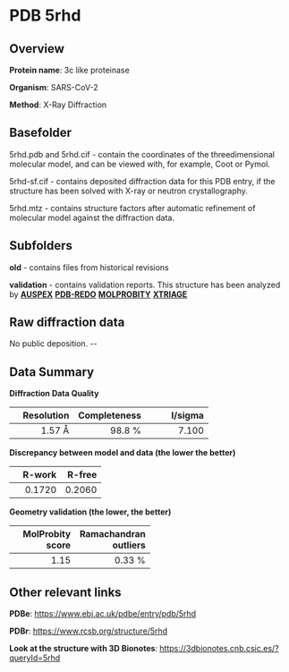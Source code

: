 # PDB 5rhd

## Overview

**Protein name**: 3c like proteinase

**Organism**: SARS-CoV-2

**Method**: X-Ray Diffraction

## Basefolder

5rhd.pdb and 5rhd.cif - contain the coordinates of the threedimensional molecular model, and can be viewed with, for example, Coot or Pymol.

5rhd-sf.cif - contains deposited diffraction data for this PDB entry, if the structure has been solved with X-ray or neutron crystallography.

5rhd.mtz - contains structure factors after automatic refinement of molecular model against the diffraction data.

## Subfolders



**old** - contains files from historical revisions

**validation** - contains validation reports. This structure has been analyzed by [**AUSPEX**](https://github.com/thorn-lab/coronavirus_structural_task_force/tree/master/pdb/3c_like_proteinase/SARS-CoV-2/5rhd/validation/auspex) [**PDB-REDO**](https://github.com/thorn-lab/coronavirus_structural_task_force/tree/master/pdb/3c_like_proteinase/SARS-CoV-2/5rhd/validation/pdb-redo) [**MOLPROBITY**](https://github.com/thorn-lab/coronavirus_structural_task_force/tree/master/pdb/3c_like_proteinase/SARS-CoV-2/5rhd/validation/molprobity) [**XTRIAGE**](https://github.com/thorn-lab/coronavirus_structural_task_force/blob/master/pdb/3c_like_proteinase/SARS-CoV-2/5rhd/validation/Xtriage_output.log) 

## Raw diffraction data

No public deposition. --<br> 

## Data Summary
**Diffraction Data Quality**

|   | Resolution | Completeness| I/sigma |
|---|-------------:|----------------:|--------------:|
|   |1.57 Å|98.8  %|<img width=50/>7.100|

**Discrepancy between model and data (the lower the better)**

|   | **R-work**| **R-free**   
|---|-------------:|----------------:|           
||  0.1720|  0.2060|

**Geometry validation (the lower, the better)**

|   |**MolProbity<br>score**| **Ramachandran<br>outliers** 
|---|-------------:|----------------:|
||  1.15|  0.33 %|

 

 



## Other relevant links 
**PDBe**:  https://www.ebi.ac.uk/pdbe/entry/pdb/5rhd
 
**PDBr**: https://www.rcsb.org/structure/5rhd 

**Look at the structure with 3D Bionotes**: https://3dbionotes.cnb.csic.es/?queryId=5rhd

